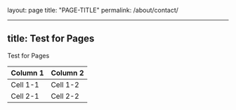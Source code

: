 layout: page
title: "PAGE-TITLE"
permalink: /about/contact/

---
title: Test for Pages
---
Test for Pages

| Column 1 | Column 2 |
| --- | --- |
| Cell 1-1 | Cell 1-2 |
| Cell 2-1 | Cell 2-2 |
